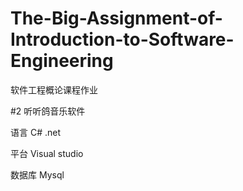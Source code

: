 # The-Big-Assignment-of-Introduction-to-Software-Engineering
软件工程概论课程作业

#2 听听鸽音乐软件

语言
C# .net

平台
Visual studio

数据库
Mysql
